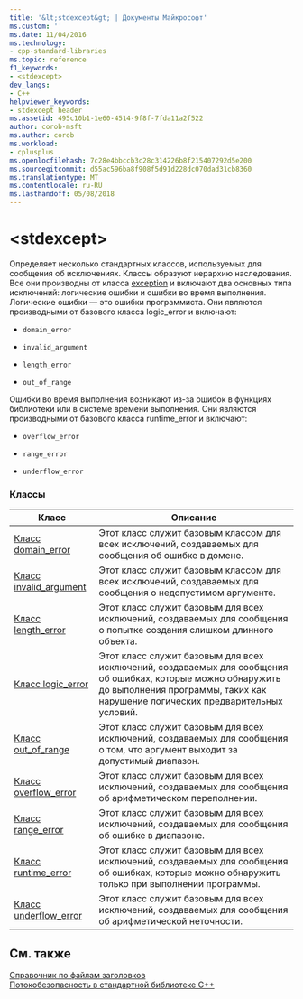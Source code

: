 ```yaml
---
title: '&lt;stdexcept&gt; | Документы Майкрософт'
ms.custom: ''
ms.date: 11/04/2016
ms.technology:
- cpp-standard-libraries
ms.topic: reference
f1_keywords:
- <stdexcept>
dev_langs:
- C++
helpviewer_keywords:
- stdexcept header
ms.assetid: 495c10b1-1e60-4514-9f8f-7fda11a2f522
author: corob-msft
ms.author: corob
ms.workload:
- cplusplus
ms.openlocfilehash: 7c28e4bbccb3c28c314226b8f215407292d5e200
ms.sourcegitcommit: d55ac596ba8f908f5d91d228dc070dad31cb8360
ms.translationtype: MT
ms.contentlocale: ru-RU
ms.lasthandoff: 05/08/2018
---
```

# <a name="ltstdexceptgt"></a>&lt;stdexcept&gt;

Определяет несколько стандартных классов, используемых для сообщения об исключениях. Классы образуют иерархию наследования. Все они производны от класса [exception](../standard-library/exception-class.md) и включают два основных типа исключений: логические ошибки и ошибки во время выполнения. Логические ошибки — это ошибки программиста. Они являются производными от базового класса logic_error и включают:

- `domain_error`

- `invalid_argument`

- `length_error`

- `out_of_range`

Ошибки во время выполнения возникают из-за ошибок в функциях библиотеки или в системе времени выполнения. Они являются производными от базового класса runtime_error и включают:

- `overflow_error`

- `range_error`

- `underflow_error`

### <a name="classes"></a>Классы

|Класс|Описание|
|-|-|
|[Класс domain_error](../standard-library/domain-error-class.md)|Этот класс служит базовым классом для всех исключений, создаваемых для сообщения об ошибке в домене.|
|[Класс invalid_argument](../standard-library/invalid-argument-class.md)|Этот класс служит базовым классом для всех исключений, создаваемых для сообщения о недопустимом аргументе.|
|[Класс length_error](../standard-library/length-error-class.md)|Этот класс служит базовым для всех исключений, создаваемых для сообщения о попытке создания слишком длинного объекта.|
|[Класс logic_error](../standard-library/logic-error-class.md)|Этот класс служит базовым для всех исключений, создаваемых для сообщения об ошибках, которые можно обнаружить до выполнения программы, таких как нарушение логических предварительных условий.|
|[Класс out_of_range](../standard-library/out-of-range-class.md)|Этот класс служит базовым для всех исключений, создаваемых для сообщения о том, что аргумент выходит за допустимый диапазон.|
|[Класс overflow_error](../standard-library/overflow-error-class.md)|Этот класс служит базовым для всех исключений, создаваемых для сообщения об арифметическом переполнении.|
|[Класс range_error](../standard-library/range-error-class.md)|Этот класс служит базовым для всех исключений, создаваемых для сообщения об ошибке в диапазоне.|
|[Класс runtime_error](../standard-library/runtime-error-class.md)|Этот класс служит базовым для всех исключений, создаваемых для сообщения об ошибках, которые можно обнаружить только при выполнении программы.|
|[Класс underflow_error](../standard-library/underflow-error-class.md)|Этот класс служит базовым для всех исключений, создаваемых для сообщения об арифметической неточности.|

## <a name="see-also"></a>См. также

[Справочник по файлам заголовков](../standard-library/cpp-standard-library-header-files.md)<br/>
[Потокобезопасность в стандартной библиотеке C++](../standard-library/thread-safety-in-the-cpp-standard-library.md)<br/>
